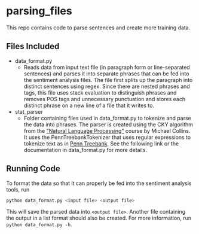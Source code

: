 # parsing_files

This repo contains code to parse sentences and create more training data. 

## Files Included

* data_format.py
  * Reads data from input text file (in paragraph form or line-separated sentences) and parses it into separate phrases that can be fed into the sentiment analysis files. The file first splits up the paragraph into distinct sentences using regex. Since there are nested phrases and tags, this file uses stack evaluation to distinguish phrases and removes POS tags and unnecessary punctuation and stores each distinct phrase on a new line of a file that it writes to.
* stat_parser
  * Folder containing files used in data_format.py to tokenize and parse the data into phrases. The parser is created using the CKY algorithm from the ["Natural Language Processing"](https://class.coursera.org/nlangp-001/class) course by Michael Collins. It uses the PennTreebankTokenizer that uses regular expressions to tokenize text as in [Penn Treebank](http://www.cis.upenn.edu/~treebank/tokenizer.sed). See the following link or the documentation in data_format.py for more details.

## Running Code
  
  To format the data so that it can properly be fed into the sentiment analysis tools, run
  ```bash
  python data_format.py <input file> <output file>
  ```
  This will save the parsed data into ```<output file>```. Another file containing the output in a list format should also be created. For more information, run ```python data_format.py -h```.